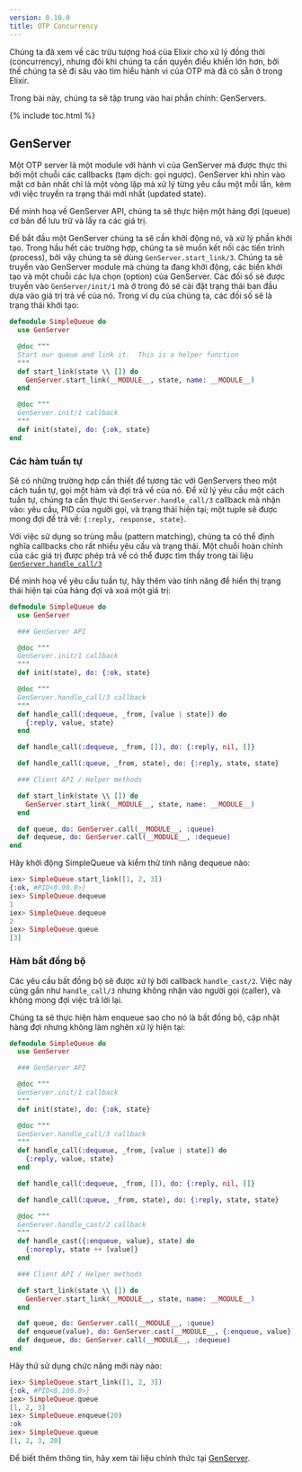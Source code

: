 ```yaml
---
version: 0.10.0
title: OTP Concurrency
---
```


Chúng ta đã xem về các trừu tượng hoá của Elixir cho xử lý đồng thời (concurrency), nhưng đôi khi chúng ta cần quyền điều khiển lớn hơn, bởi thế chúng ta sẽ đi sâu vào tìm hiểu hành vi của OTP mà đã có sẵn ở trong Elixir.

Trong bài này, chúng ta sẽ tập trung vào hai phần chính: GenServers.

{% include toc.html %}

## GenServer

Một OTP server là một module với hành vi của GenServer mà được thực thi bởi một chuỗi các callbacks (tạm dịch: gọi ngược). GenServer khi nhìn vào mặt cơ bản nhất chỉ là một vòng lặp mà xử lý từng yêu cầu một mỗi lần, kèm với việc truyền ra trạng thái mới nhất (updated state).

Để minh hoạ về GenServer API, chúng ta sẽ thực hiện một hàng đợi (queue) cơ bản để lưu trữ và lấy ra các giá trị.

Để bắt đầu một GenServer chúng ta sẽ cần khởi động nó, và xử lý phần khởi tạo. Trong hầu hết các trường hợp, chúng ta sẽ muốn kết nối các tiến trình (process), bởi vậy chúng ta sẽ dùng `GenServer.start_link/3`. Chúng ta sẽ truyền vào GenServer module mà chúng ta đang khởi động, các biến khởi tạo và một chuỗi các lựa chọn (option) của GenServer. Các đối số sẽ được truyền vào `GenServer/init/1` mà ở trong đó sẽ cài đặt trạng thái ban đầu dựa vào giá trị trả về của nó. Trong ví dụ của chúng ta, các đối số sẽ là trạng thái khởi tạo:

```elixir
defmodule SimpleQueue do
  use GenServer

  @doc """
  Start our queue and link it.  This is a helper function
  """
  def start_link(state \\ []) do
    GenServer.start_link(__MODULE__, state, name: __MODULE__)
  end

  @doc """
  GenServer.init/1 callback
  """
  def init(state), do: {:ok, state}
end
```

### Các hàm tuần tự

Sẽ có những trường hợp cần thiết để tương tác với GenServers theo một cách tuần tự, gọi một hàm và đợi trả về của nó. Để xử lý yêu cầu một cách tuần tự, chúng ta cần thực thi `GenServer.handle_call/3` callback mà nhận vào: yêu cầu, PID của người gọi, và trạng thái hiện tại; một tuple sẽ được mong đợi để trả về: `{:reply, response, state}`.

Với việc sử dụng so trùng mẫu (pattern matching), chúng ta có thể định nghĩa callbacks cho rất nhiều yêu cầu và trạng thái. Một chuỗi hoàn chỉnh của các giá trị được phép trả về có thể được tìm thấy trong tài liệu [`GenServer.handle_call/3`](https://hexdocs.pm/elixir/GenServer.html#c:handle_call/3)

Để minh hoạ về yêu cầu tuần tự, hãy thêm vào tính năng để hiển thị trạng thái hiện tại của hàng đợi và xoá một giá trị:

```elixir
defmodule SimpleQueue do
  use GenServer

  ### GenServer API

  @doc """
  GenServer.init/1 callback
  """
  def init(state), do: {:ok, state}

  @doc """
  GenServer.handle_call/3 callback
  """
  def handle_call(:dequeue, _from, [value | state]) do
    {:reply, value, state}
  end

  def handle_call(:dequeue, _from, []), do: {:reply, nil, []}

  def handle_call(:queue, _from, state), do: {:reply, state, state}

  ### Client API / Helper methods

  def start_link(state \\ []) do
    GenServer.start_link(__MODULE__, state, name: __MODULE__)
  end

  def queue, do: GenServer.call(__MODULE__, :queue)
  def dequeue, do: GenServer.call(__MODULE__, :dequeue)
end
```

Hãy khởi động SimpleQueue và kiểm thử tính năng dequeue nào:

```elixir
iex> SimpleQueue.start_link([1, 2, 3])
{:ok, #PID<0.90.0>}
iex> SimpleQueue.dequeue
1
iex> SimpleQueue.dequeue
2
iex> SimpleQueue.queue
[3]
```

### Hàm bất đồng bộ
Các yêu cầu bất đồng bộ sẽ được xử lý bởi callback `handle_cast/2`. Việc này cũng gần như `handle_call/3` nhưng không nhận vào người gọi (caller), và không mong đợi việc trả lời lại.

Chúng ta sẽ thực hiện hàm enqueue sao cho nó là bất đồng bộ, cập nhật hàng đợi nhưng không làm nghẽn xử lý hiện tại:

```elixir
defmodule SimpleQueue do
  use GenServer

  ### GenServer API

  @doc """
  GenServer.init/1 callback
  """
  def init(state), do: {:ok, state}

  @doc """
  GenServer.handle_call/3 callback
  """
  def handle_call(:dequeue, _from, [value | state]) do
    {:reply, value, state}
  end

  def handle_call(:dequeue, _from, []), do: {:reply, nil, []}

  def handle_call(:queue, _from, state), do: {:reply, state, state}

  @doc """
  GenServer.handle_cast/2 callback
  """
  def handle_cast({:enqueue, value}, state) do
    {:noreply, state ++ [value]}
  end

  ### Client API / Helper methods

  def start_link(state \\ []) do
    GenServer.start_link(__MODULE__, state, name: __MODULE__)
  end

  def queue, do: GenServer.call(__MODULE__, :queue)
  def enqueue(value), do: GenServer.cast(__MODULE__, {:enqueue, value})
  def dequeue, do: GenServer.call(__MODULE__, :dequeue)
end
```

Hãy thử sử dụng chức năng mới này nào:

```elixir
iex> SimpleQueue.start_link([1, 2, 3])
{:ok, #PID<0.100.0>}
iex> SimpleQueue.queue
[1, 2, 3]
iex> SimpleQueue.enqueue(20)
:ok
iex> SimpleQueue.queue
[1, 2, 3, 20]
```
Để biết thêm thông tin, hãy xem tài liệu chính thức tại [GenServer](https://hexdocs.pm/elixir/GenServer.html#content).
